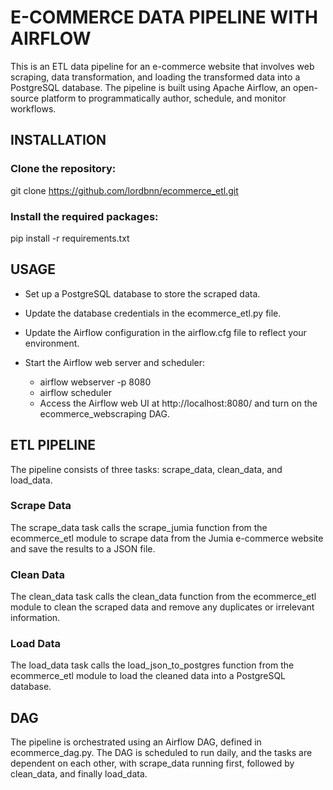 # E-COMMERCE DATA PIPELINE WITH AIRFLOW
This is an ETL data pipeline for an e-commerce website that involves web scraping, data transformation, and loading the transformed data into a PostgreSQL database. The pipeline is built using Apache Airflow, an open-source platform to programmatically author, schedule, and monitor workflows.

## INSTALLATION

### Clone the repository:
git clone https://github.com/lordbnn/ecommerce_etl.git

### Install the required packages:
pip install -r requirements.txt

## USAGE
- Set up a PostgreSQL database to store the scraped data.

- Update the database credentials in the ecommerce_etl.py file.

- Update the Airflow configuration in the airflow.cfg file to reflect your environment.

- Start the Airflow web server and scheduler:

  - airflow webserver -p 8080
  - airflow scheduler
  - Access the Airflow web UI at http://localhost:8080/ and turn on the ecommerce_webscraping DAG.

## ETL PIPELINE
The pipeline consists of three tasks: scrape_data, clean_data, and load_data.

### Scrape Data
The scrape_data task calls the scrape_jumia function from the ecommerce_etl module to scrape data from the Jumia e-commerce website and save the results to a JSON file.

### Clean Data
The clean_data task calls the clean_data function from the ecommerce_etl module to clean the scraped data and remove any duplicates or irrelevant information.

### Load Data
The load_data task calls the load_json_to_postgres function from the ecommerce_etl module to load the cleaned data into a PostgreSQL database.

## DAG
The pipeline is orchestrated using an Airflow DAG, defined in ecommerce_dag.py. The DAG is scheduled to run daily, and the tasks are dependent on each other, with scrape_data running first, followed by clean_data, and finally load_data.
